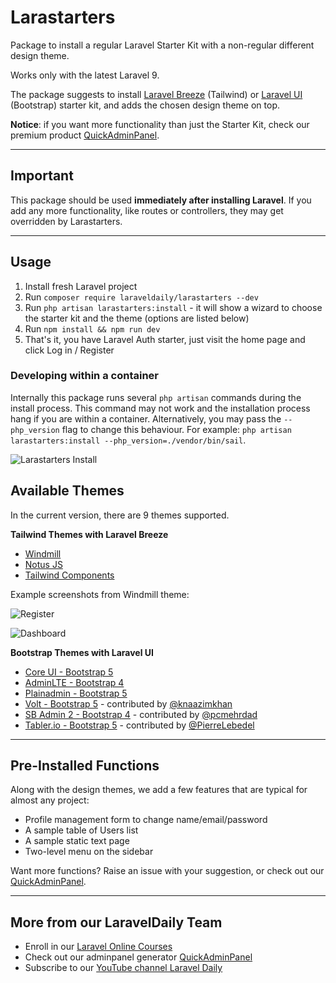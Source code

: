 # Larastarters

Package to install a regular Laravel Starter Kit with a non-regular different design theme.

Works only with the latest Laravel 9.

The package suggests to install [Laravel Breeze](https://github.com/laravel/breeze) (Tailwind) or [Laravel UI](https://github.com/laravel/ui) (Bootstrap) starter kit, and adds the chosen design theme on top.

**Notice**: if you want more functionality than just the Starter Kit, check our premium product [QuickAdminPanel](https://quickadminpanel.com).

---

## Important

This package should be used **immediately after installing Laravel**. If you add any more functionality, like routes or controllers, they may get overridden by Larastarters.

---

## Usage

1. Install fresh Laravel project
2. Run `composer require laraveldaily/larastarters --dev`
3. Run `php artisan larastarters:install` - it will show a wizard to choose the starter kit and the theme (options are listed below)
4. Run `npm install && npm run dev`
5. That's it, you have Laravel Auth starter, just visit the home page and click Log in / Register

### Developing within a container

Internally this package runs several `php artisan` commands during the install process. This command may not work and the installation process hang if you are within a container. Alternatively, you may pass the `--php_version` flag to change this behaviour. For example: `php artisan larastarters:install --php_version=./vendor/bin/sail`.

![Larastarters Install](https://laraveldaily.com/wp-content/uploads/2021/11/Screenshot-2021-11-02-at-10.36.03.png)


## Available Themes

In the current version, there are 9 themes supported. 

**Tailwind Themes with Laravel Breeze**

- [Windmill](https://windmillui.com/dashboard-html)
- [Notus JS](https://www.creative-tim.com/product/notus-js)
- [Tailwind Components](https://github.com/tailwindcomponents/dashboard)

Example screenshots from Windmill theme:

![Register](https://laraveldaily.com/wp-content/uploads/2021/10/Screenshot-2021-10-26-at-07.24.59.png)

![Dashboard](https://laraveldaily.com/wp-content/uploads/2021/10/Screenshot-2021-10-26-at-07.25.32.png)


**Bootstrap Themes with Laravel UI**

- [Core UI - Bootstrap 5](https://coreui.io/)
- [AdminLTE - Bootstrap 4](https://adminlte.io/)
- [Plainadmin - Bootstrap 5](https://plainadmin.com/)
- [Volt - Bootstrap 5](https://demo.themesberg.com/volt/) - contributed by [@knaazimkhan](https://github.com/knaazimkhan)
- [SB Admin 2 - Bootstrap 4](https://startbootstrap.github.io/startbootstrap-sb-admin-2/) - contributed by [@pcmehrdad](https://github.com/pcmehrdad)
- [Tabler.io - Bootstrap 5](https://tabler.io/) - contributed by [@PierreLebedel](https://github.com/PierreLebedel)

---

## Pre-Installed Functions

Along with the design themes, we add a few features that are typical for almost any project:

- Profile management form to change name/email/password
- A sample table of Users list
- A sample static text page
- Two-level menu on the sidebar

Want more functions? Raise an issue with your suggestion, or check out our [QuickAdminPanel](https://quickadminpanel.com).

---

## More from our LaravelDaily Team

- Enroll in our [Laravel Online Courses](https://laraveldaily.teachable.com/)
- Check out our adminpanel generator [QuickAdminPanel](https://quickadminpanel.com)
- Subscribe to our [YouTube channel Laravel Daily](https://www.youtube.com/channel/UCTuplgOBi6tJIlesIboymGA)
